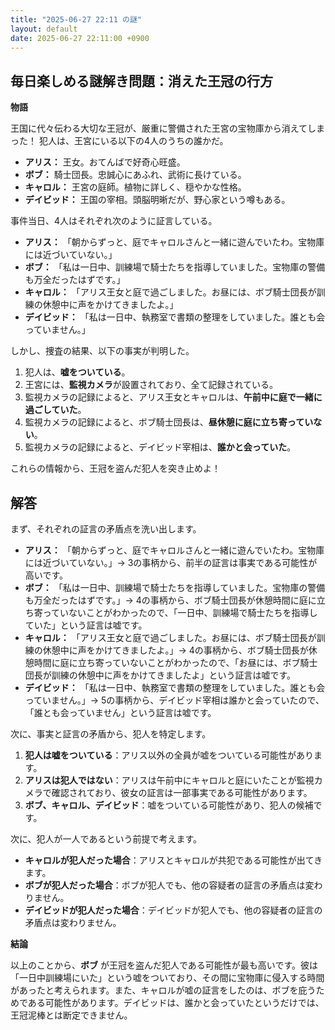 ```yaml
---
title: "2025-06-27 22:11 の謎"
layout: default
date: 2025-06-27 22:11:00 +0900
---
```

## 毎日楽しめる謎解き問題：消えた王冠の行方

**物語**

王国に代々伝わる大切な王冠が、厳重に警備された王宮の宝物庫から消えてしまった！
犯人は、王宮にいる以下の4人のうちの誰かだ。

*   **アリス：** 王女。おてんばで好奇心旺盛。
*   **ボブ：** 騎士団長。忠誠心にあふれ、武術に長けている。
*   **キャロル：** 王宮の庭師。植物に詳しく、穏やかな性格。
*   **デイビッド：** 王国の宰相。頭脳明晰だが、野心家という噂もある。

事件当日、4人はそれぞれ次のように証言している。

*   **アリス：** 「朝からずっと、庭でキャロルさんと一緒に遊んでいたわ。宝物庫には近づいていない。」
*   **ボブ：** 「私は一日中、訓練場で騎士たちを指導していました。宝物庫の警備も万全だったはずです。」
*   **キャロル：** 「アリス王女と庭で過ごしました。お昼には、ボブ騎士団長が訓練の休憩中に声をかけてきましたよ。」
*   **デイビッド：** 「私は一日中、執務室で書類の整理をしていました。誰とも会っていません。」

しかし、捜査の結果、以下の事実が判明した。

1.  犯人は、**嘘をついている**。
2.  王宮には、**監視カメラ**が設置されており、全て記録されている。
3.  監視カメラの記録によると、アリス王女とキャロルは、**午前中に庭で一緒に過ごしていた**。
4.  監視カメラの記録によると、ボブ騎士団長は、**昼休憩に庭に立ち寄っていない**。
5.  監視カメラの記録によると、デイビッド宰相は、**誰かと会っていた**。

これらの情報から、王冠を盗んだ犯人を突き止めよ！

## 解答

まず、それぞれの証言の矛盾点を洗い出します。

*   **アリス：** 「朝からずっと、庭でキャロルさんと一緒に遊んでいたわ。宝物庫には近づいていない。」→ 3の事柄から、前半の証言は事実である可能性が高いです。
*   **ボブ：** 「私は一日中、訓練場で騎士たちを指導していました。宝物庫の警備も万全だったはずです。」→ 4の事柄から、ボブ騎士団長が休憩時間に庭に立ち寄っていないことがわかったので、「一日中、訓練場で騎士たちを指導していた」という証言は嘘です。
*   **キャロル：** 「アリス王女と庭で過ごしました。お昼には、ボブ騎士団長が訓練の休憩中に声をかけてきましたよ。」→ 4の事柄から、ボブ騎士団長が休憩時間に庭に立ち寄っていないことがわかったので、「お昼には、ボブ騎士団長が訓練の休憩中に声をかけてきましたよ」という証言は嘘です。
*   **デイビッド：** 「私は一日中、執務室で書類の整理をしていました。誰とも会っていません。」→ 5の事柄から、デイビッド宰相は誰かと会っていたので、「誰とも会っていません」という証言は嘘です。

次に、事実と証言の矛盾から、犯人を特定します。

1.  **犯人は嘘をついている**：アリス以外の全員が嘘をついている可能性があります。
2.  **アリスは犯人ではない**：アリスは午前中にキャロルと庭にいたことが監視カメラで確認されており、彼女の証言は一部事実である可能性があります。
3.  **ボブ、キャロル、デイビッド**：嘘をついている可能性があり、犯人の候補です。

次に、犯人が一人であるという前提で考えます。
*   **キャロルが犯人だった場合**：アリスとキャロルが共犯である可能性が出てきます。
*   **ボブが犯人だった場合**：ボブが犯人でも、他の容疑者の証言の矛盾点は変わりません。
*   **デイビッドが犯人だった場合**：デイビッドが犯人でも、他の容疑者の証言の矛盾点は変わりません。

**結論**

以上のことから、**ボブ** が王冠を盗んだ犯人である可能性が最も高いです。彼は「一日中訓練場にいた」という嘘をついており、その間に宝物庫に侵入する時間があったと考えられます。また、キャロルが嘘の証言をしたのは、ボブを庇うためである可能性があります。デイビッドは、誰かと会っていたというだけでは、王冠泥棒とは断定できません。
